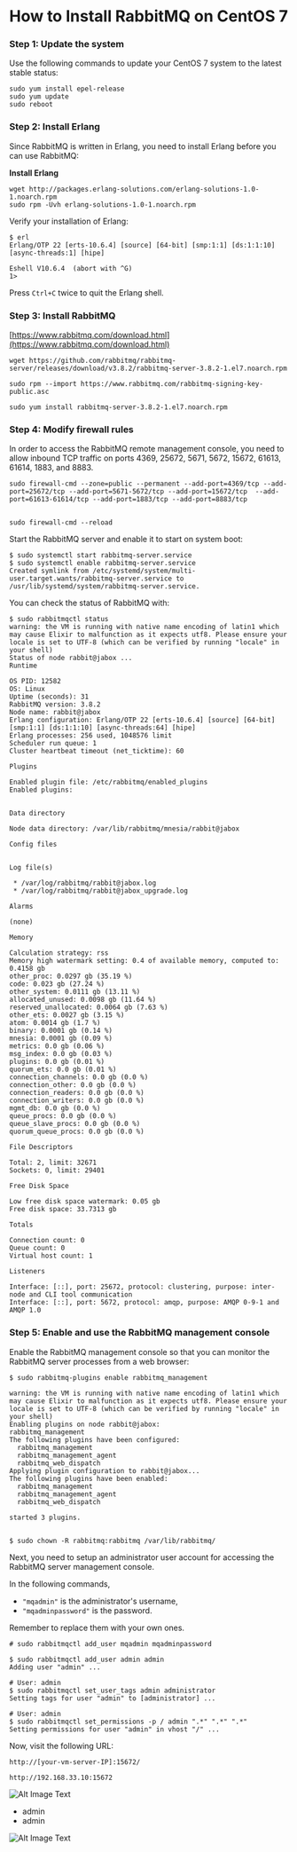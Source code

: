 # How to Install RabbitMQ on CentOS 7


### Step 1: Update the system

Use the following commands to update your CentOS 7 system to the latest stable status:

```
sudo yum install epel-release
sudo yum update
sudo reboot
```

### Step 2: Install Erlang

Since RabbitMQ is written in Erlang, you need to install Erlang before you can use RabbitMQ:

**Install Erlang**

```
wget http://packages.erlang-solutions.com/erlang-solutions-1.0-1.noarch.rpm
sudo rpm -Uvh erlang-solutions-1.0-1.noarch.rpm
```
Verify your installation of Erlang:

```
$ erl
Erlang/OTP 22 [erts-10.6.4] [source] [64-bit] [smp:1:1] [ds:1:1:10] [async-threads:1] [hipe]

Eshell V10.6.4  (abort with ^G)
1>
```

Press `Ctrl+C` twice to quit the Erlang shell.

### Step 3: Install RabbitMQ

[https://www.rabbitmq.com/download.html](https://www.rabbitmq.com/download.html)

```
wget https://github.com/rabbitmq/rabbitmq-server/releases/download/v3.8.2/rabbitmq-server-3.8.2-1.el7.noarch.rpm

sudo rpm --import https://www.rabbitmq.com/rabbitmq-signing-key-public.asc

sudo yum install rabbitmq-server-3.8.2-1.el7.noarch.rpm
```

### Step 4: Modify firewall rules


In order to access the RabbitMQ remote management console, you need to allow inbound TCP traffic on ports 4369, 25672, 5671, 5672, 15672, 61613, 61614, 1883, and 8883.

```
sudo firewall-cmd --zone=public --permanent --add-port=4369/tcp --add-port=25672/tcp --add-port=5671-5672/tcp --add-port=15672/tcp  --add-port=61613-61614/tcp --add-port=1883/tcp --add-port=8883/tcp


sudo firewall-cmd --reload
```

Start the RabbitMQ server and enable it to start on system boot:

```
$ sudo systemctl start rabbitmq-server.service
$ sudo systemctl enable rabbitmq-server.service
Created symlink from /etc/systemd/system/multi-user.target.wants/rabbitmq-server.service to /usr/lib/systemd/system/rabbitmq-server.service.
```

You can check the status of RabbitMQ with:

```
$ sudo rabbitmqctl status
warning: the VM is running with native name encoding of latin1 which may cause Elixir to malfunction as it expects utf8. Please ensure your locale is set to UTF-8 (which can be verified by running "locale" in your shell)
Status of node rabbit@jabox ...
Runtime

OS PID: 12582
OS: Linux
Uptime (seconds): 31
RabbitMQ version: 3.8.2
Node name: rabbit@jabox
Erlang configuration: Erlang/OTP 22 [erts-10.6.4] [source] [64-bit] [smp:1:1] [ds:1:1:10] [async-threads:64] [hipe]
Erlang processes: 256 used, 1048576 limit
Scheduler run queue: 1
Cluster heartbeat timeout (net_ticktime): 60

Plugins

Enabled plugin file: /etc/rabbitmq/enabled_plugins
Enabled plugins:


Data directory

Node data directory: /var/lib/rabbitmq/mnesia/rabbit@jabox

Config files


Log file(s)

 * /var/log/rabbitmq/rabbit@jabox.log
 * /var/log/rabbitmq/rabbit@jabox_upgrade.log

Alarms

(none)

Memory

Calculation strategy: rss
Memory high watermark setting: 0.4 of available memory, computed to: 0.4158 gb
other_proc: 0.0297 gb (35.19 %)
code: 0.023 gb (27.24 %)
other_system: 0.0111 gb (13.11 %)
allocated_unused: 0.0098 gb (11.64 %)
reserved_unallocated: 0.0064 gb (7.63 %)
other_ets: 0.0027 gb (3.15 %)
atom: 0.0014 gb (1.7 %)
binary: 0.0001 gb (0.14 %)
mnesia: 0.0001 gb (0.09 %)
metrics: 0.0 gb (0.06 %)
msg_index: 0.0 gb (0.03 %)
plugins: 0.0 gb (0.01 %)
quorum_ets: 0.0 gb (0.01 %)
connection_channels: 0.0 gb (0.0 %)
connection_other: 0.0 gb (0.0 %)
connection_readers: 0.0 gb (0.0 %)
connection_writers: 0.0 gb (0.0 %)
mgmt_db: 0.0 gb (0.0 %)
queue_procs: 0.0 gb (0.0 %)
queue_slave_procs: 0.0 gb (0.0 %)
quorum_queue_procs: 0.0 gb (0.0 %)

File Descriptors

Total: 2, limit: 32671
Sockets: 0, limit: 29401

Free Disk Space

Low free disk space watermark: 0.05 gb
Free disk space: 33.7313 gb

Totals

Connection count: 0
Queue count: 0
Virtual host count: 1

Listeners

Interface: [::], port: 25672, protocol: clustering, purpose: inter-node and CLI tool communication
Interface: [::], port: 5672, protocol: amqp, purpose: AMQP 0-9-1 and AMQP 1.0
```

### Step 5: Enable and use the RabbitMQ management console

Enable the RabbitMQ management console so that you can monitor the RabbitMQ server processes from a web browser:

```
$ sudo rabbitmq-plugins enable rabbitmq_management

warning: the VM is running with native name encoding of latin1 which may cause Elixir to malfunction as it expects utf8. Please ensure your locale is set to UTF-8 (which can be verified by running "locale" in your shell)
Enabling plugins on node rabbit@jabox:
rabbitmq_management
The following plugins have been configured:
  rabbitmq_management
  rabbitmq_management_agent
  rabbitmq_web_dispatch
Applying plugin configuration to rabbit@jabox...
The following plugins have been enabled:
  rabbitmq_management
  rabbitmq_management_agent
  rabbitmq_web_dispatch

started 3 plugins.


$ sudo chown -R rabbitmq:rabbitmq /var/lib/rabbitmq/
```

Next, you need to setup an administrator user account for accessing the RabbitMQ server management console. 

In the following commands, 

* `"mqadmin"` is the administrator's username, 
* `"mqadminpassword"` is the password. 

Remember to replace them with your own ones.


```
# sudo rabbitmqctl add_user mqadmin mqadminpassword

$ sudo rabbitmqctl add_user admin admin
Adding user "admin" ...

# User: admin 
$ sudo rabbitmqctl set_user_tags admin administrator
Setting tags for user "admin" to [administrator] ...

# User: admin 
$ sudo rabbitmqctl set_permissions -p / admin ".*" ".*" ".*"
Setting permissions for user "admin" in vhost "/" ...
```

Now, visit the following URL:


```
http://[your-vm-server-IP]:15672/
```

```
http://192.168.33.10:15672
```

![Alt Image Text](images/3_1.png "Body image")

* admin
* admin

![Alt Image Text](images/3_2.png "Body image")
